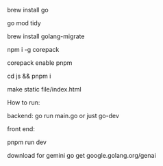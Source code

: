 brew install go

go mod tidy

brew install golang-migrate

npm i -g corepack

corepack enable pnpm

cd js && pnpm i

make static file/index.html

How to run:

backend:
go run main.go or just go-dev

front end:

pnpm run dev

download for gemini
go get google.golang.org/genai



